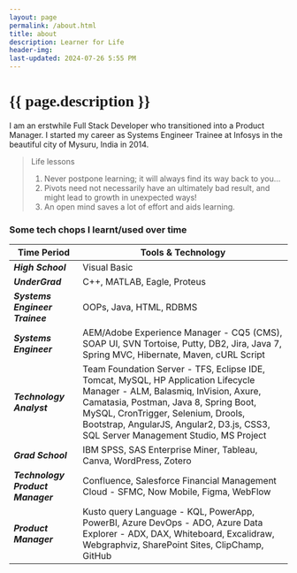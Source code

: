 ```yaml
---
layout: page
permalink: /about.html
title: about
description: Learner for Life
header-img: 
last-updated: 2024-07-26 5:55 PM
---
```


<h1 class="mx-auto" style="font-family:Courgette;">{{ page.description }}</h1>

I am an erstwhile Full Stack Developer who transitioned into a Product Manager. I started my career as Systems Engineer Trainee at Infosys in the beautiful city of Mysuru, India in 2014.

> Life lessons
> 1. Never postpone learning; it will always find its way back to you...
> 2. Pivots need not necessarily have an ultimately bad result, and might lead to growth in unexpected ways!
> 3. An open mind saves a lot of effort and aids learning.

### Some tech chops I learnt/used over time

| Time Period | Tools & Technology |
|-------------|--------------------|
|**_High School_**| Visual Basic |
|**_UnderGrad_**| C++, MATLAB, Eagle, Proteus |
|**_Systems Engineer Trainee_**| OOPs, Java, HTML, RDBMS |
|**_Systems Engineer_**| AEM/Adobe Experience Manager - CQ5 (CMS), SOAP UI, SVN Tortoise, Putty, DB2, Jira, Java 7, Spring MVC, Hibernate, Maven, cURL Script|
|**_Technology Analyst_**| Team Foundation Server - TFS, Eclipse IDE, Tomcat, MySQL, HP Application Lifecycle Manager - ALM, Balasmiq, InVision, Axure, Camatasia, Postman, Java 8, Spring Boot, MySQL, CronTrigger, Selenium, Drools, Bootstrap, AngularJS, Angular2, D3.js, CSS3, SQL Server Management Studio, MS Project |
|**_Grad School_**| IBM SPSS, SAS Enterprise Miner, Tableau, Canva, WordPress, Zotero |
|**_Technology Product Manager_**| Confluence, Salesforce Financial Management Cloud - SFMC, Now Mobile, Figma, WebFlow|
|**_Product Manager_**| Kusto query Language - KQL, PowerApp, PowerBI, Azure DevOps - ADO, Azure Data Explorer - ADX, DAX, Whiteboard, Excalidraw, Webgraphviz, SharePoint Sites, ClipChamp, GitHub |


